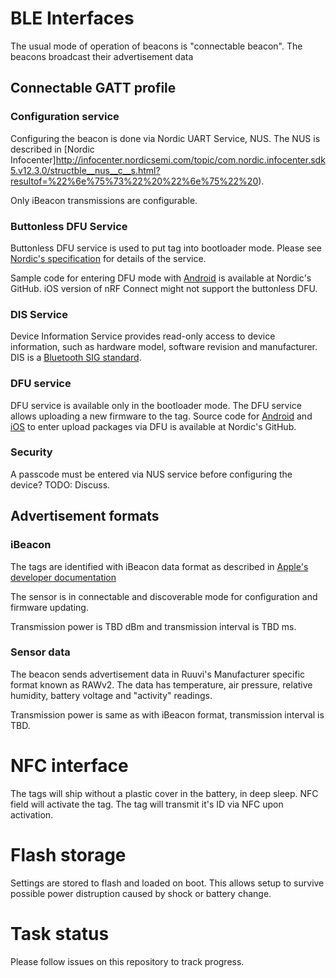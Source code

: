 # BLE Interfaces
The usual mode of operation of beacons is "connectable beacon". The beacons broadcast their advertisement data 

## Connectable GATT profile
### Configuration service
Configuring the beacon is done via Nordic UART Service, NUS.
The NUS is described in [Nordic Infocenter]http://infocenter.nordicsemi.com/topic/com.nordic.infocenter.sdk5.v12.3.0/structble__nus__c__s.html?resultof=%22%6e%75%73%22%20%22%6e%75%22%20). 

Only iBeacon transmissions are configurable.

### Buttonless DFU Service
Buttonless DFU service is used to put tag into bootloader mode. Please see [Nordic's specification](https://infocenter.nordicsemi.com/topic/com.nordic.infocenter.sdk5.v14.2.0/group__ble__dfu.html?cp=4_0_0_6_3_8) for details of the service. 

Sample code for entering DFU mode with [Android](https://github.com/NordicSemiconductor/Android-nRF-Connect) is available at Nordic's GitHub.
iOS version of nRF Connect might not support the buttonless DFU. 

### DIS Service
Device Information Service provides read-only access to
device information, such as hardware model, software revision and manufacturer. DIS is a [Bluetooth SIG standard](https://www.bluetooth.com/specifications/gatt/viewer?attributeXmlFile=org.bluetooth.service.device_information.xml).

### DFU service
DFU service is available only in the bootloader mode. The DFU service allows uploading a new firmware to the tag.
Source code for [Android](https://github.com/NordicSemiconductor/Android-DFU-Library) and [iOS](https://github.com/NordicSemiconductor/IOS-Pods-DFU-Library) to enter upload packages via DFU is available at Nordic's GitHub.

### Security
A passcode must be entered via NUS service before configuring the device? TODO: Discuss.

## Advertisement formats
### iBeacon
The tags are identified with iBeacon data format as described in [Apple's developer documentation](https://developer.apple.com/ibeacon/Getting-Started-with-iBeacon.pdf)

The sensor is in connectable and discoverable mode for configuration and firmware updating. 

Transmission power is TBD dBm and transmission interval is TBD ms. 

### Sensor data
The beacon sends advertisement data in Ruuvi's Manufacturer specific format known as RAWv2. The data has temperature,
air pressure, relative humidity, battery voltage and "activity" readings. 

Transmission power is same as with iBeacon format, transmission interval is TBD.

# NFC interface
The tags will ship without a plastic cover in the battery, in deep sleep. NFC field will activate the tag. 
The tag will transmit it's ID via NFC upon activation.

# Flash storage
Settings are stored to flash and loaded on boot. This allows setup to survive possible power distruption caused by shock or
battery change. 

# Task status
Please follow issues on this repository to track progress.